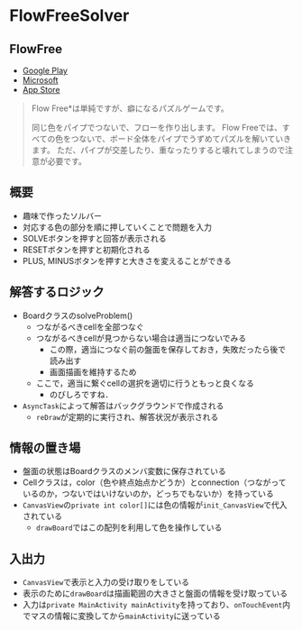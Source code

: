 # FlowFreeSolver

## FlowFree
- [Google Play](https://play.google.com/store/apps/details?id=com.bigduckgames.flow&hl=ja)
- [Microsoft](https://www.microsoft.com/ja-jp/p/flow-free/9wzdncrdqvpj?activetab=pivot%3Aoverviewtab)
- [App Store](https://itunes.apple.com/jp/app/flow-free/id526641427?mt=8)

> Flow Free*は単純ですが、癖になるパズルゲームです。
> 
> 同じ色をパイプでつないで、フローを作り出します。 Flow Freeでは、すべての色をつないで、ボード全体をパイプでうずめてパズルを解いていきます。 ただ、パイプが交差したり、重なったりすると壊れてしまうので注意が必要です。


## 概要
- 趣味で作ったソルバー
- 対応する色の部分を順に押していくことで問題を入力
- SOLVEボタンを押すと回答が表示される
- RESETボタンを押すと初期化される
- PLUS, MINUSボタンを押すと大きさを変えることができる

## 解答するロジック
- BoardクラスのsolveProblem()
    - つながるべきcellを全部つなぐ
    - つながるべきcellが見つからない場合は適当につないでみる
        - この際，適当につなぐ前の盤面を保存しておき，失敗だったら後で読み出す
        - 画面描画を維持するため
    - ここで，適当に繋ぐcellの選択を適切に行うともっと良くなる
        - のびしろですね．
- ```AsyncTask```によって解答はバックグラウンドで作成される
    - ```reDraw```が定期的に実行され、解答状況が表示される

## 情報の置き場
- 盤面の状態はBoardクラスのメンバ変数に保存されている
- Cellクラスは，color（色や終点始点かどうか）とconnection（つながっているのか，つないではいけないのか，どっちでもないか）を持っている
- ```CanvasView```の```private int color[]```には色の情報が```init_CanvasView```で代入されている
    - ```drawBoard```ではこの配列を利用して色を操作している

## 入出力
- ```CanvasView```で表示と入力の受け取りをしている
- 表示のために```drawBoard```は描画範囲の大きさと盤面の情報を受け取っている
- 入力は```private MainActivity mainActivity```を持っており、```onTouchEvent```内でマスの情報に変換してから```mainActivity```に送っている

